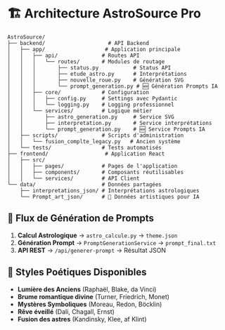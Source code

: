 
# 🏗️ Architecture AstroSource Pro

```
AstroSource/
├── backend/                    # API Backend
│   ├── app/                   # Application principale
│   │   ├── api/              # Routes API
│   │   │   └── routes/       # Modules de routage
│   │   │       ├── status.py           # Status API
│   │   │       ├── etude_astro.py      # Interprétations
│   │   │       ├── nouvelle_roue.py    # Génération SVG
│   │   │       └── prompt_generation.py # 🆕 Génération Prompts IA
│   │   ├── core/             # Configuration
│   │   │   ├── config.py     # Settings avec Pydantic
│   │   │   └── logging.py    # Logging professionnel
│   │   └── services/         # Logique métier
│   │       ├── astro_generation.py     # Service SVG
│   │       ├── interpretation.py       # Service interprétations
│   │       └── prompt_generation.py    # 🆕 Service Prompts IA
│   ├── scripts/              # Scripts d'administration
│   │   └── fusion_complte_legacy.py   # Ancien système
│   └── tests/                # Tests automatisés
├── frontend/                  # Application React
│   ├── src/
│   │   ├── pages/            # Pages de l'application
│   │   ├── components/       # Composants réutilisables
│   │   └── services/         # API Client
└── data/                     # Données partagées
    ├── interpretations_json/ # Interprétations astrologiques
    └── Prompt_art_json/      # 🎨 Données artistiques pour IA
```

## 🔄 Flux de Génération de Prompts

1. **Calcul Astrologique** → `astro_calcule.py` → `theme.json`
2. **Génération Prompt** → `PromptGenerationService` → `prompt_final.txt`
3. **API REST** → `/api/generer-prompt` → Résultat JSON

## 🎨 Styles Poétiques Disponibles

- **Lumière des Anciens** (Raphaël, Blake, da Vinci)
- **Brume romantique divine** (Turner, Friedrich, Monet)
- **Mystères Symboliques** (Moreau, Redon, Böcklin)
- **Rêve éveillé** (Dali, Chagall, Ernst)
- **Fusion des astres** (Kandinsky, Klee, af Klint)
